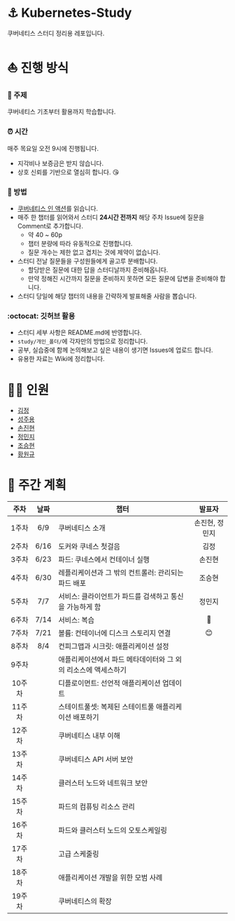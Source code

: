 # :anchor: Kubernetes-Study
쿠버네티스 스터디 정리용 레포입니다.

# :sailboat: 진행 방식
### :closed_book: 주제
쿠버네티스 기초부터 활용까지 학습합니다. 

### :alarm_clock: 시간
매주 목요일 오전 9시에 진행됩니다.
- 지각비나 보증금은 받지 않습니다.
- 상호 신뢰를 기반으로 열심히 합니다. :kissing_heart:

### :eyes: 방법
- [쿠버네티스 인 액션](http://www.yes24.com/Product/Goods/89607047)를 읽습니다.
- 매주 한 챕터를 읽어와서 스터디 **24시간 전까지** 해당 주차 Issue에 질문을 Comment로 추가합니다.
  - 약 40 ~ 60p
  - 챕터 분량에 따라 유동적으로 진행합니다.
  - 질문 개수는 제한 없고 겹치는 것에 제약이 없습니다.
- 스터디 전날 질문들을 구성원들에게 골고루 분배합니다.
  - 할당받은 질문에 대한 답을 스터디날까지 준비해옵니다.
  - 만약 정해진 시간까지 질문을 준비하지 못하면 모든 질문에 답변을 준비해야 합니다.
- 스터디 당일에 해당 챕터의 내용을 간략하게 발표해줄 사람을 뽑습니다.

### :octocat: 깃허브 활용
- 스터디 세부 사항은 README.md에 반영합니다.
- `study/개인_폴더/`에 각자만의 방법으로 정리합니다.
- 공부, 실습중에 함께 논의해보고 싶은 내용이 생기면 Issues에 업로드 합니다.
- 유용한 자료는 Wiki에 정리합니다.


# :ok_woman: 인원
- [김정](https://github.com/jungkim0829)
- [성주용](https://github.com/tmznwnel00)
- [손진현](https://github.com/ikswary)
- [정민지](https://github.com/work82mj)
- [조승현](https://github.com/wjrmffldrhrl)
- [황원규](https://github.com/HwangWonGyu)


# :calendar: 주간 계획
|주차|날짜|챕터|발표자|
|:---:|:---:|---|:---:|
|1주차|6/9|쿠버네티스 소개|손진현, 정민지|
|2주차|6/16|도커와 쿠네스 첫걸음|김정|
|3주차|6/23|파드: 쿠네스에서 컨테이너 실행|손진현|
|4주차|6/30|레플리케이션과 그 밖의 컨트롤러: 관리되는 파드 배포|조승현|
|5주차|7/7|서비스: 클라이언트가 파드를 검색하고 통신을 가능하게 함|정민지|
|6주차|7/14|서비스: 복습|🥺|
|7주차|7/21|볼륨: 컨테이너에 디스크 스토리지 연결|😊|
|8주차|8/4|컨피그맵과 시크릿: 애플리케이션 설정||
|9주차||애플리케이션에서 파드 메타데이터와 그  외의 리소스에 액세스하기||
|10주차||디플로이먼트: 선언적 애플리케이션 업데이트||
|11주차||스테이트풀셋: 복제된 스테이트풀 애플리케이션 배포하기||
|12주차||쿠버네티스 내부 이해||
|13주차||쿠버네티스 API 서버 보안||
|14주차||클러스터 노드와 네트워크 보안||
|15주차||파드의 컴퓨팅 리소스 관리||
|16주차||파드와 클러스터 노드의 오토스케일링||
|17주차||고급 스케줄링||
|18주차||애플리케이션 개발을 위한 모범 사례||
|19주차||쿠버네티스의 확장||


